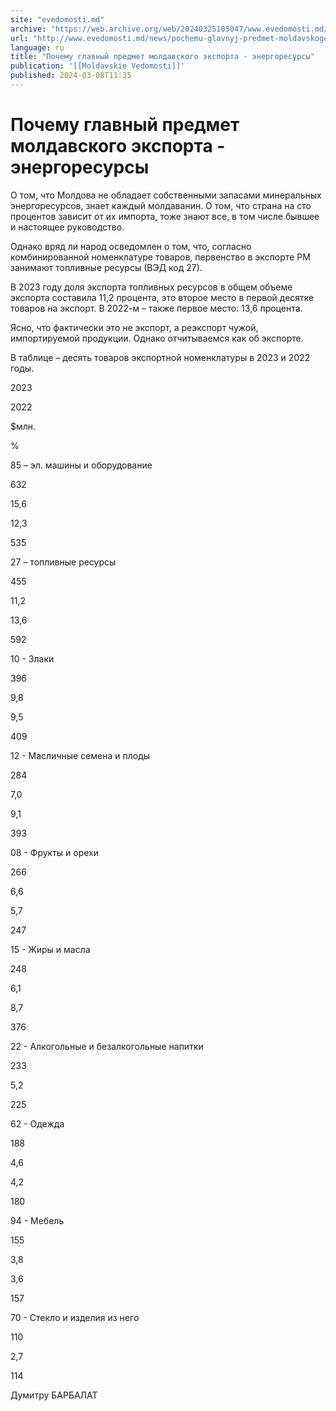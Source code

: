```yaml
---
site: "evedomosti.md"
archive: "https://web.archive.org/web/20240325105047/www.evedomosti.md/news/pochemu-glavnyj-predmet-moldavskogo-eksporta-energoresursy"
url: "http://www.evedomosti.md/news/pochemu-glavnyj-predmet-moldavskogo-eksporta-energoresursy"
language: ru
title: "Почему главный предмет молдавского экспорта - энергоресурсы"
publication: '[[Moldavskie Vedomosti]]'
published: 2024-03-08T11:35
---
```


# Почему главный предмет молдавского экспорта - энергоресурсы

О том, что Молдова не обладает собственными запасами минеральных энергоресурсов, знает каждый молдаванин. О том, что страна на сто процентов зависит от их импорта, тоже знают все, в том числе бывшее и настоящее руководство.

Однако вряд ли народ осведомлен о том, что, согласно комбинированной номенклатуре товаров, первенство в экспорте РМ занимают топливные ресурсы (ВЭД код 27).

В 2023 году доля экспорта топливных ресурсов в общем объеме экспорта составила 11,2 процента, это второе место в первой десятке товаров на экспорт. В 2022-м – также первое место: 13,6 процента.

Ясно, что фактически это не экспорт, а реэкспорт чужой, импортируемой продукции. Однако отчитываемся как об экспорте.

В таблице – десять товаров экспортной номенклатуры в 2023 и 2022 годы.

2023

2022

$млн.

%

85 –   эл. машины и оборудование

632

15,6

12,3

535

27 –   топливные ресурсы

455

11,2

13,6

592

10 - Злаки

396

9,8

9,5

409

12 - Масличные   семена и плоды

284

7,0

9,1

393

08 - Фрукты и   орехи

266

6,6

5,7

247

15 - Жиры и   масла

248

6,1

8,7

376

22 -   Алкогольные и безалкогольные напитки

233

5,2

225

62 - Одежда

188

4,6

4,2

180

94 - Мебель

155

3,8

3,6

157

70 - Стекло и   изделия из него

110

2,7

114

Думитру БАРБАЛАТ